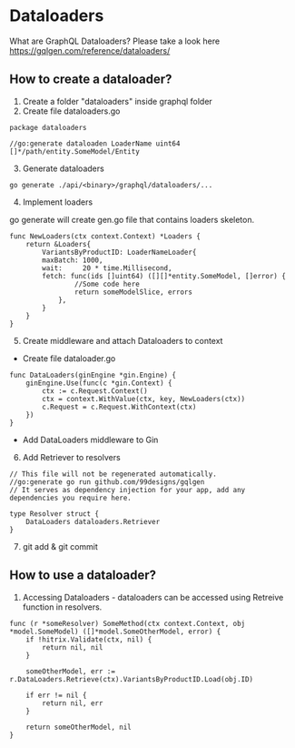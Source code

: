 # Dataloaders
What are GraphQL Dataloaders? Please take a look here https://gqlgen.com/reference/dataloaders/

## How to create a dataloader?
1. Create a folder "dataloaders" inside graphql folder
2. Create file dataloaders.go

```
package dataloaders

//go:generate dataloaden LoaderName uint64 []*/path/entity.SomeModel/Entity
```

3. Generate dataloaders
```
go generate ./api/<binary>/graphql/dataloaders/...
```
4. Implement loaders

go generate will create gen.go file that contains loaders skeleton.
```
func NewLoaders(ctx context.Context) *Loaders {
    return &Loaders{
        VariantsByProductID: LoaderNameLoader{
        maxBatch: 1000,
        wait:     20 * time.Millisecond,
        fetch: func(ids []uint64) ([][]*entity.SomeModel, []error) {
                //Some code here
				return someModelSlice, errors
			},
		}
	}
}
```

5. Create middleware and attach Dataloaders to context
 - Create file dataloader.go
```
func DataLoaders(ginEngine *gin.Engine) {
	ginEngine.Use(func(c *gin.Context) {
		ctx := c.Request.Context()
		ctx = context.WithValue(ctx, key, NewLoaders(ctx))
		c.Request = c.Request.WithContext(ctx)
	})
}
```
 - Add DataLoaders middleware to Gin

6. Add Retriever to resolvers

```
// This file will not be regenerated automatically.
//go:generate go run github.com/99designs/gqlgen
// It serves as dependency injection for your app, add any dependencies you require here.

type Resolver struct {
    DataLoaders dataloaders.Retriever
}
```

7. git add & git commit

## How to use a dataloader?

1. Accessing Dataloaders - dataloaders can be accessed using Retreive function in resolvers.

```
func (r *someResolver) SomeMethod(ctx context.Context, obj *model.SomeModel) ([]*model.SomeOtherModel, error) {
	if !hitrix.Validate(ctx, nil) {
		return nil, nil
	}

	someOtherModel, err := r.DataLoaders.Retrieve(ctx).VariantsByProductID.Load(obj.ID)

	if err != nil {
		return nil, err
	}

	return someOtherModel, nil
}

```